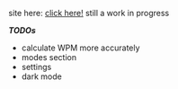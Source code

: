 site here: [click here!](https://tt-typingtest.netlify.app/)
still a work in progress

**_TODOs_**

- calculate WPM more accurately
- modes section
- settings
- dark mode
